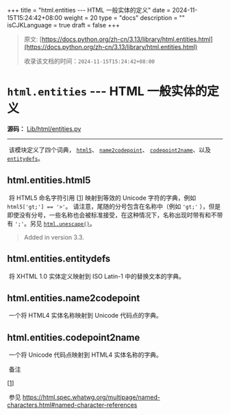 +++
title = "html.entities --- HTML 一般实体的定义"
date = 2024-11-15T15:24:42+08:00
weight = 20
type = "docs"
description = ""
isCJKLanguage = true
draft = false
+++

> 原文: [https://docs.python.org/zh-cn/3.13/library/html.entities.html](https://docs.python.org/zh-cn/3.13/library/html.entities.html)
>
> 收录该文档的时间：`2024-11-15T15:24:42+08:00`

# `html.entities` --- HTML 一般实体的定义

**源码：** [Lib/html/entities.py](https://github.com/python/cpython/tree/3.13/Lib/html/entities.py)

------

​	该模块定义了四个词典， [`html5`](https://docs.python.org/zh-cn/3.13/library/html.entities.html#html.entities.html5)、 [`name2codepoint`](https://docs.python.org/zh-cn/3.13/library/html.entities.html#html.entities.name2codepoint)、 [`codepoint2name`](https://docs.python.org/zh-cn/3.13/library/html.entities.html#html.entities.codepoint2name)、以及 [`entitydefs`](https://docs.python.org/zh-cn/3.13/library/html.entities.html#html.entities.entitydefs)。

## html.entities.**html5**

​	将 HTML5 命名字符引用 [[1\]](https://docs.python.org/zh-cn/3.13/library/html.entities.html#id2) 映射到等效的 Unicode 字符的字典，例如 `html5['gt;'] == '>'`。 请注意，尾随的分号包含在名称中（例如 `'gt;'` ），但是即使没有分号，一些名称也会被标准接受，在这种情况下，名称出现时带有和不带有 `';'`。另见 [`html.unescape()`](https://docs.python.org/zh-cn/3.13/library/html.html#html.unescape)。

> Added in version 3.3.
>

## html.entities.**entitydefs**

​	将 XHTML 1.0 实体定义映射到 ISO Latin-1 中的替换文本的字典。

## html.entities.**name2codepoint**

​	一个将 HTML4 实体名称映射到 Unicode 代码点的字典。

## html.entities.**codepoint2name**

​	一个将 Unicode 代码点映射到 HTML4 实体名称的字典。

​	备注

[[1](https://docs.python.org/zh-cn/3.13/library/html.entities.html#id1)]

​	参见 https://html.spec.whatwg.org/multipage/named-characters.html#named-character-references
